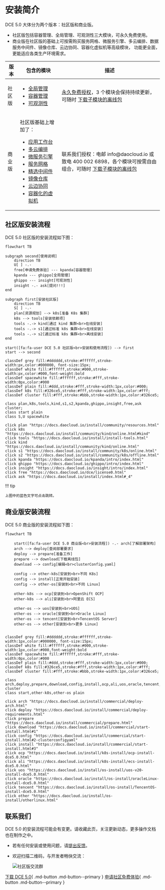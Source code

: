 # 安装简介

DCE 5.0 大体分为两个版本：社区版和商业版。

- 社区版包括容器管理、全局管理、可观测性三大模块，可永久免费使用。
- 商业版在社区版的基础上可按需购买服务网格、微服务引擎、多云编排、数据服务中间件、镜像仓库、云边协同、容器化虚拟机等高级模块，
  功能更全面，更能适应各类生产环境需求。

<table>
  <thead>
    <tr>
      <th>版本</th>
      <th>包含的模块</th>
      <th>描述</th>
    </tr>
  </thead>
  <tbody>
    <tr>
      <td>社区版</td>
      <td>
        <ul>
          <li><a href="https://docs.daocloud.io/ghippo/intro/index.html">全局管理</a></li>
          <li><a href="https://docs.daocloud.io/kpanda/intro/index.html">容器管理</a></li>
          <li><a href="https://docs.daocloud.io/insight/intro/index.html">可观测性</a></li>
        </ul>
      </td>
      <td>
        <a href="https://docs.daocloud.io/dce/license0.html">永久免费授权</a>，3 个模块会保持持续更新，可随时
        <a href="https://docs.daocloud.io/download/index.html#_3">下载子模块的离线包</a>
      </td>
    </tr>
    <tr>
      <td>商业版</td>
      <td><p>社区版基础上增加了：</p>
        <ul>
          <li><a href="https://docs.daocloud.io/amamba/intro/index.html"><span style="white-space: nowrap;">应用工作台</span></a></li>
          <li><a href="https://docs.daocloud.io/kairship/intro/index.html">多云编排</a></li>
          <li><a href="https://docs.daocloud.io/skoala/intro/index.html"><span style="white-space: nowrap;">微服务引擎</span></a></li>
          <li><a href="https://docs.daocloud.io/mspider/intro/index.html">服务网格</a></li>
          <li><a href="https://docs.daocloud.io/middleware/index.html"><span style="white-space: nowrap;">精选中间件</span></a></li>
          <li><a href="https://docs.daocloud.io/kangaroo/intro/index.html">镜像仓库</a></li>
          <li><a href="https://docs.daocloud.io/kant/intro/index.html">云边协同</a></li>
          <li><a href="https://docs.daocloud.io/virtnest/intro/index.html">容器化的虚拟机</a></li>
        </ul>
      </td>
      <td>
        联系我们授权：电邮 info@daocloud.io 或致电 400 002 6898，各个模块可按需自由组合，可随时
        <a href="https://docs.daocloud.io/download/index.html#_3">下载子模块的离线包</a>
      </td>
    </tr>
  </tbody>
</table>

## 社区版安装流程

DCE 5.0 社区版的安装流程如下图：

```mermaid
flowchart TB

subgraph second[使用说明]
    direction TB
    U[ ] -.-
    free[申请免费体验] --- kpanda[容器管理]
    kpanda --- ghippo[全局管理]
    ghippo --- insight[可观测性]
    insight -.- ask[提问!!!]
end

subgraph first[安装社区版]
    direction TB
    S[ ] -.-
    plan[资源规划] --> k8s[准备 K8s 集群]
    k8s --> tools[安装依赖项]
    tools -.-> kind[通过 kind 集群<br>在线安装]
    tools -.-> s1[通过标准 k8s 集群<br>在线安装]
    tools -.-> s2[通过标准 k8s 集群<br>离线安装]
end

start([fa:fa-user DCE 5.0 社区版<br>安装和使用流程]) --> first
start --> second

classDef grey fill:#dddddd,stroke:#ffffff,stroke-width:px,color:#000000, font-size:15px;
classDef white fill:#ffffff,stroke:#000,stroke-width:px,color:#000,font-weight:bold
classDef spacewhite fill:#ffffff,stroke:#fff,stroke-width:0px,color:#000
classDef plain fill:#ddd,stroke:#fff,stroke-width:1px,color:#000;
classDef k8s fill:#326ce5,stroke:#fff,stroke-width:1px,color:#fff;
classDef cluster fill:#fff,stroke:#bbb,stroke-width:1px,color:#326ce5;

class plan,k8s,tools,kind,s1,s2,kpanda,ghippo,insight,free,ask cluster;
class start plain
class S,U spacewhite

click plan "https://docs.daocloud.io/install/community/resources.html"
click k8s "https://docs.daocloud.io/install/community/kind/online.html#kind"
click tools "https://docs.daocloud.io/install/install-tools.html"
click kind "https://docs.daocloud.io/install/community/kind/online.html"
click s1 "https://docs.daocloud.io/install/community/k8s/online.html"
click s2 "https://docs.daocloud.io/install/community/k8s/offline.html"
click kpanda "https://docs.daocloud.io/kpanda/intro/index.html"
click ghippo "https://docs.daocloud.io/ghippo/intro/index.html"
click insight "https://docs.daocloud.io/insight/intro/index.html"
click free "https://docs.daocloud.io/dce/license0.html"
click ask "https://docs.daocloud.io/install/index.html#_4"
```

!!! tip

    上图中的蓝色文字可点击跳转。

## 商业版安装流程

DCE 5.0 商业版的安装流程如下图：

```mermaid
flowchart TB

    start([fa:fa-user DCE 5.0 商业版<br>安装流程]) -.- arch[了解部署架构]
    arch --> deploy[查阅部署要求]
    deploy --> prepare[准备工作]
    prepare --> download[下载离线包]
    download --> config[编辑<br>clusterConfig.yaml]
    
    config --> other-k8s[安装到<br>不同 K8s]
    config --> install[正常开始安装]
    config --> other-os[安装到<br>不同 Linux]

    other-k8s --> ocp[安装到<br>OpenShift OCP]
    other-k8s --> ali[安装到<br>阿里云 ECS]

    other-os --> uos[安装到<br>UOS]
    other-os --> oracle[安装到<br>Oracle Linux]
    other-os --> tencent[安装到<br>TencentOS Server]
    other-os --> other[安装到<br>更多 Linux]


classDef grey fill:#dddddd,stroke:#ffffff,stroke-width:1px,color:#000000, font-size:15px;
classDef white fill:#ffffff,stroke:#000,stroke-width:1px,color:#000,font-weight:bold
classDef spacewhite fill:#ffffff,stroke:#fff,stroke-width:0px,color:#000
classDef plain fill:#ddd,stroke:#fff,stroke-width:1px,color:#000;
classDef k8s fill:#326ce5,stroke:#fff,stroke-width:1px,color:#fff;
classDef cluster fill:#fff,stroke:#bbb,stroke-width:1px,color:#326ce5;

class arch,deploy,prepare,download,config,install,ocp,ali,uos,oracle,tencent,other cluster
class start,other-k8s,other-os plain

click arch "https://docs.daocloud.io/install/commercial/deploy-arch.html"
click deploy "https://docs.daocloud.io/install/commercial/deploy-requirements.html"
click prepare "https://docs.daocloud.io/install/commercial/prepare.html"
click download "https://docs.daocloud.io/install/commercial/start-install.html#1"
click config "https://docs.daocloud.io/install/commercial/start-install.html#2-clusterconfigyaml"
click install "https://docs.daocloud.io/install/commercial/start-install.html#3"
click ocp "https://docs.daocloud.io/install/k8s-install/ocp-install-dce5.0.html"
click ali "https://docs.daocloud.io/install/k8s-install/ecs-install-dce5.0.html"
click uos "https://docs.daocloud.io/install/os-install/uos-v20-install-dce5.0.html"
click oracle "https://docs.daocloud.io/install/os-install/oracleLinux-install-dce5.0.html"
click tencent "https://docs.daocloud.io/install/os-install/TencentOS-install-dce5.0.html"
click other "https://docs.daocloud.io/install/os-install/otherlinux.html"
```

## 联系我们

DCE 5.0 的安装流程可能会有变更。请收藏此页，关注更新动态，更多操作文档也在制作之中。

- 若有任何安装或使用问题，请[提出反馈](https://github.com/DaoCloud/DaoCloud-docs/issues)。
- 欢迎扫描二维码，与开发者畅快交流：

    ![社区版交流群](https://docs.daocloud.io/daocloud-docs-images/docs/images/assist.png)

[下载 DCE 5.0](../download/index.md){ .md-button .md-button--primary }
[申请社区免费体验](../dce/license0.md){ .md-button .md-button--primary }
